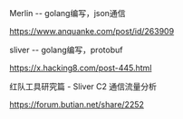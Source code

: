 Merlin -- golang编写，json通信

https://www.anquanke.com/post/id/263909

sliver -- golang编写，protobuf

https://x.hacking8.com/post-445.html

红队工具研究篇 - Sliver C2 通信流量分析

https://forum.butian.net/share/2252